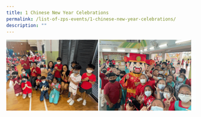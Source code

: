 ```yaml
---
title: 1 Chinese New Year Celebrations
permalink: /list-of-zps-events/1-chinese-new-year-celebrations/
description: ""
---
```

![](/images/2023%20Events%20and%20Celebrations/2023%20cny%20gif.gif)